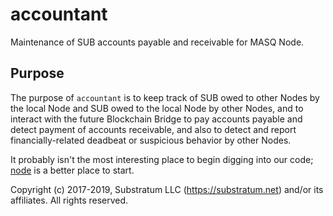 # accountant
Maintenance of SUB accounts payable and receivable for MASQ Node.

## Purpose
The purpose of `accountant` is to keep track of SUB owed to other Nodes by the local Node and SUB owed to the local
Node by other Nodes, and to interact with the future Blockchain Bridge to pay accounts payable and detect payment of accounts
receivable, and also to detect and report financially-related deadbeat or suspicious behavior by other Nodes.

It probably isn't the most interesting place to begin digging into our code;
[node](https://github.com/MASQ-Project/Node/tree/master/node)
is a better place to start.

Copyright (c) 2017-2019, Substratum LLC (https://substratum.net) and/or its affiliates. All rights reserved.
